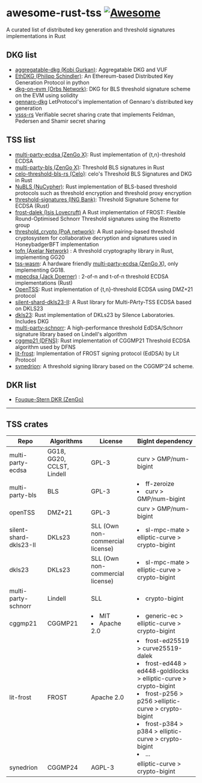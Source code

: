 # awesome-rust-tss [![Awesome](https://cdn.rawgit.com/sindresorhus/awesome/d7305f38d29fed78fa85652e3a63e154dd8e8829/media/badge.svg)](https://github.com/sindresorhus/awesome)
A curated list of distributed key generation and threshold signatures implementations in Rust


## DKG list
* [aggregatable-dkg (Kobi Gurkan)](https://github.com/kobigurk/aggregatable-dkg): Aggregatable DKG and VUF
* [EthDKG (Philipp Schindler)](https://github.com/PhilippSchindler/EthDKG): An Ethereum-based Distributed Key Generation Protocol in python
* [dkg-on-evm (Orbs Network)](https://github.com/orbs-network/dkg-on-evm): DKG for BLS threshold signature scheme on the EVM using solidity
* [gennaro-dkg](https://github.com/mikelodder7/gennaro-dkg) LetProtocol's implementation of Gennaro's distributed key generation
* [vsss-rs](https://github.com/mikelodder7/vsss-rs) Verifiable secret sharing crate that implements Feldman, Pedersen and Shamir secret sharing

## TSS list
* [multi-party-ecdsa (ZenGo X)](https://github.com/ZenGo-X/multi-party-ecdsa): Rust implementation of {t,n}-threshold ECDSA 
* [multi-party-bls (ZenGo X)](https://github.com/ZenGo-X/multi-party-bls): Threshold BLS signatures in Rust
* [celo-threshold-bls-rs (Celo)](https://github.com/celo-org/celo-threshold-bls-rs): celo's Threshold BLS Signatures and DKG in Rust
* [NuBLS (NuCypher)](https://github.com/nucypher/NuBLS): Rust implementation of BLS-based threshold protocols such as threshold encryption and threshold proxy encryption
* [threshold-signatures (ING Bank)](https://github.com/ing-bank/threshold-signatures): Threshold Signature Scheme for ECDSA (Rust)
* [frost-dalek (Isis Lovecruft)](https://github.com/isislovecruft/frost-dalek) A Rust implementation of FROST: Flexible Round-Optimised Schnorr Threshold signatures using the Ristretto group
* [threshold_crypto (PoA network)](https://github.com/poanetwork/threshold_crypto): A Rust pairing-based threshold cryptosystem for collaborative decryption and signatures used in HoneybadgerBFT implementation
* [tofn (Axelar Network)](https://github.com/axelarnetwork/tofn) : A threshold cryptography library in Rust, implementing GG20
* [tss-wasm](https://github.com/0xEigenLabs/tss-wasm): A hardware friendly [multi-party-ecdsa (ZenGo X)](https://github.com/ZenGo-X/multi-party-ecdsa), only implementing GG18.
* [mpecdsa (Jack Doerner)](https://gitlab.com/neucrypt/mpecdsa) : 2-of-n and t-of-n threshold ECDSA implementations (Rust)
* [OpenTSS](https://github.com/LatticeX-Foundation/opentss): Rust implementation of {t,n}-threshold ECDSA using DMZ+21 protocol
* [silent-shard-dkls23-II](https://github.com/silence-laboratories/silent-shard-dkls23-ll): A Rust library for Multi-PArty-TSS ECDSA based on DKLS23
* [dkls23](https://github.com/silence-laboratories/dkls23): Rust implementation of DKLs23 by Silence Laboratories. Includes DKG
* [multi-party-schnorr](https://github.com/silence-laboratories/multi-party-schnorr): A high-performance threshold EdDSA/Schnorr signature library based on Lindell's algorithm
* [cggmp21 (DFNS)](https://github.com/LFDT-Lockness/cggmp21): Rust implementation of CGGMP21 Threshold ECDSA algorithm used by DFNS
* [lit-frost](https://github.com/LIT-Protocol/lit-frost): Implementation of FROST signing protocol (EdDSA) by Lit Protocol
* [synedrion](https://github.com/entropyxyz/synedrion): A threshold signing library based on the CGGMP'24 scheme.

## DKR list
* [Fouque-Stern DKR (ZenGo)](https://github.com/ZenGo-X/fs-dkr)

---

## TSS crates
  
| Repo  | Algorithms | License | BigInt dependency 
|---|---|---|---|
| multi-party-ecdsa | GG18, GG20, CCLST, Lindell  | GPL-3 | curv > GMP/num-bigint |
| multi-party-bls | BLS | GPL-3 | <li>ff-zeroize <li>curv > GMP/num-bigint  |
| openTSS | DMZ+21 | GPL-3 | curv > GMP/num-bigint  |
| silent-shard-dkls23-II | DKLs23 | SLL (Own non-commercial license) | <li>sl-mpc-mate > elliptic-curve > crypto-bigint |
| dkls23 | DKLs23 | SLL (Own non-commercial license) | <li>sl-mpc-mate > elliptic-curve > crypto-bigint |
|multi-party-schnorr| Lindell | SLL | <li>crypto-bigint |
| cggmp21 | CGGMP21 | <li> MIT <li>Apache 2.0 | <li>generic-ec > elliptic-curve > crypto-bigint |
| lit-frost | FROST | Apache 2.0 | <li>frost-ed25519 > curve25519-dalek <li> frost-ed448 > ed448-goldilocks > elliptic-curve > crypto-bigint <li> frost-p256 > p256 >elliptic-curve > crypto-bigint <li> frost-p384 > p384 > elliptic-curve > crypto-bigint <li> ... |
| synedrion | CGGMP24 | AGPL-3 | elliptic-curve > crypto-bigint |